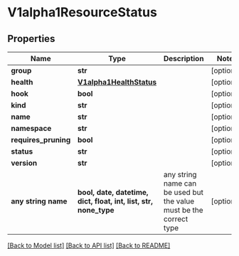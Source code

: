 # V1alpha1ResourceStatus


## Properties
Name | Type | Description | Notes
------------ | ------------- | ------------- | -------------
**group** | **str** |  | [optional] 
**health** | [**V1alpha1HealthStatus**](V1alpha1HealthStatus.md) |  | [optional] 
**hook** | **bool** |  | [optional] 
**kind** | **str** |  | [optional] 
**name** | **str** |  | [optional] 
**namespace** | **str** |  | [optional] 
**requires_pruning** | **bool** |  | [optional] 
**status** | **str** |  | [optional] 
**version** | **str** |  | [optional] 
**any string name** | **bool, date, datetime, dict, float, int, list, str, none_type** | any string name can be used but the value must be the correct type | [optional]

[[Back to Model list]](../README.md#documentation-for-models) [[Back to API list]](../README.md#documentation-for-api-endpoints) [[Back to README]](../README.md)



